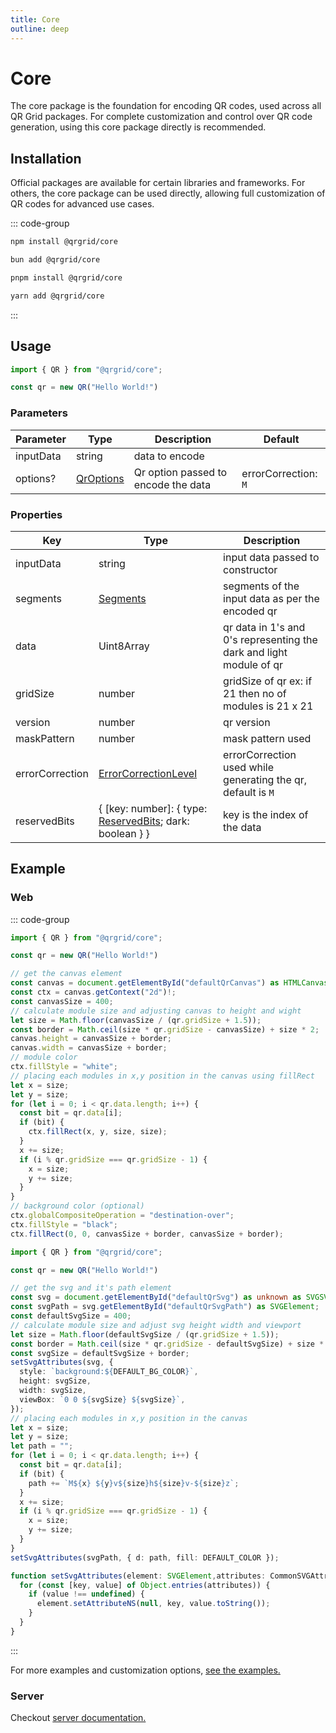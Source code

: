 ```yaml
---
title: Core
outline: deep
---
```


# Core

The core package is the foundation for encoding QR codes, used across all QR Grid packages. For complete customization and control over QR code generation, using this core package directly is recommended.

## Installation

Official packages are available for certain libraries and frameworks. For others, the core package can be used directly, allowing full customization of QR codes for advanced use cases.

::: code-group

```sh [npm]
npm install @qrgrid/core
```

```sh [bun]
bun add @qrgrid/core
```

```sh [pnpm]
pnpm install @qrgrid/core
```

```sh [yarn]
yarn add @qrgrid/core
```

:::

## Usage

```typescript
import { QR } from "@qrgrid/core";

const qr = new QR("Hello World!")
```

### Parameters

| Parameter | Type                                                        | Description    | Default               |
| --------- | ----------------------------------------------------------- | -------------- | --------------------- |
| inputData | string                                                      | data to encode |                       |
| options?  | [QrOptions](https://github.com/yadav-saurabh/qrGrid/blob/main/packages/core/src/qr.ts#L43-L48) | Qr option passed to encode the data | errorCorrection: `M`  |

### Properties

| Key               | Type                                                        | Description                      |
| ----------------- | ----------------------------------------------------------- | -------------------------------- |
| inputData         | string                                                      | input data passed to constructor |
| segments          | [Segments](https://github.com/yadav-saurabh/qrGrid/blob/main/packages/core/src/segment.ts#L17) | segments of the input data as per the encoded qr |
| data             | Uint8Array                           | qr data in 1's and 0's representing the dark and light module of qr |
| gridSize         | number                             | gridSize of qr ex: if 21 then no of modules is 21 x 21 |
| version          | number                                 | qr version |
| maskPattern      | number                             | mask pattern used |
| errorCorrection  | [ErrorCorrectionLevel](https://github.com/yadav-saurabh/qrGrid/blob/main/packages/core/src/enums.ts#L9) | errorCorrection used while generating the qr, default is `M` |
| reservedBits  | { [key: number]: { type: [ReservedBits](https://github.com/yadav-saurabh/qrGrid/blob/main/packages/core/src/enums.ts#L34); dark: boolean } }  | key is the index of the data |

## Example

### Web

::: code-group

```typescript [canvas]
import { QR } from "@qrgrid/core";

const qr = new QR("Hello World!")

// get the canvas element
const canvas = document.getElementById("defaultQrCanvas") as HTMLCanvasElement;
const ctx = canvas.getContext("2d")!;
const canvasSize = 400;
// calculate module size and adjusting canvas to height and wight 
let size = Math.floor(canvasSize / (qr.gridSize + 1.5));
const border = Math.ceil(size * qr.gridSize - canvasSize) + size * 2;
canvas.height = canvasSize + border;
canvas.width = canvasSize + border;
// module color
ctx.fillStyle = "white";
// placing each modules in x,y position in the canvas using fillRect
let x = size;
let y = size;
for (let i = 0; i < qr.data.length; i++) {
  const bit = qr.data[i];
  if (bit) {
    ctx.fillRect(x, y, size, size);
  }
  x += size;
  if (i % qr.gridSize === qr.gridSize - 1) {
    x = size;
    y += size;
  }
}
// background color (optional)
ctx.globalCompositeOperation = "destination-over";
ctx.fillStyle = "black";
ctx.fillRect(0, 0, canvasSize + border, canvasSize + border);
```

```typescript [svg]
import { QR } from "@qrgrid/core";

const qr = new QR("Hello World!")

// get the svg and it's path element
const svg = document.getElementById("defaultQrSvg") as unknown as SVGSVGElement;
const svgPath = svg.getElementById("defaultQrSvgPath") as SVGElement;
const defaultSvgSize = 400;
// calculate module size and adjust svg height width and viewport 
let size = Math.floor(defaultSvgSize / (qr.gridSize + 1.5));
const border = Math.ceil(size * qr.gridSize - defaultSvgSize) + size * 2;
const svgSize = defaultSvgSize + border;
setSvgAttributes(svg, {
  style: `background:${DEFAULT_BG_COLOR}`,
  height: svgSize,
  width: svgSize,
  viewBox: `0 0 ${svgSize} ${svgSize}`,
});
// placing each modules in x,y position in the canvas
let x = size;
let y = size;
let path = "";
for (let i = 0; i < qr.data.length; i++) {
  const bit = qr.data[i];
  if (bit) {
    path += `M${x} ${y}v${size}h${size}v-${size}z`;
  }
  x += size;
  if (i % qr.gridSize === qr.gridSize - 1) {
    x = size;
    y += size;
  }
}
setSvgAttributes(svgPath, { d: path, fill: DEFAULT_COLOR });

function setSvgAttributes(element: SVGElement,attributes: CommonSVGAttributes) {
  for (const [key, value] of Object.entries(attributes)) {
    if (value !== undefined) {
      element.setAttributeNS(null, key, value.toString());
    }
  }
}
```

:::

For more examples and customization options, [see the examples.](https://github.com/yadav-saurabh/qrGrid/tree/main/examples/web)

### Server

Checkout [server documentation.](./server)
